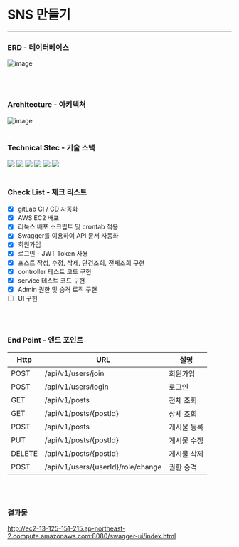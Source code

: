 # SNS 만들기

---


### ERD - 데이터베이스
![image](/uploads/32a5a229a6402d623ed3e8e1a34b0e10/image.png)

<br>
<br>

### Architecture - 아키텍처
![image](/uploads/9986fcccd9de094a5f8a771757d327d0/image.png)
<br>
<br>

### Technical Stec - 기술 스택
<img src="https://img.shields.io/badge/Springboot-6DB33F?style=for-the-badge&logo=springboot&logoColor=white">
<img src="https://img.shields.io/badge/SpringSecurity-6DB33F?style=for-the-badge&logo=springsecurity&logoColor=white">
<img src="https://img.shields.io/badge/AWS ec2-FF9900?style=for-the-badge&logo=amazonec2&logoColor=white">
<img src="https://img.shields.io/badge/Docker-2496ED?style=for-the-badge&logo=docker&logoColor=white">
<img src="https://img.shields.io/badge/Swagger-85EA2D?style=for-the-badge&logo=swagger&logoColor=black">
<img src="https://img.shields.io/badge/gitLab-FC6D26?style=for-the-badge&logo=gitLab&logoColor=white">
<br>
<br>

### Check List - 체크 리스트
- [x] gitLab CI / CD 자동화
- [x] AWS EC2 배포
- [x] 리눅스 배포 스크립트 및 crontab 적용
- [x] Swagger를 이용하여 API 문서 자동화
- [x] 회원가입
- [x] 로그인 - JWT Token 사용
- [x] 포스트 작성, 수정, 삭제, 단건조회, 전체조회 구현
- [x] controller 테스트 코드 구현
- [x] service 테스트 코드 구현
- [x] Admin 권한 및 승격 로직 구현
- [ ] UI 구현
<br>
<br>

### End Point - 엔드 포인트
| Http   | URL                                | 설명     |
|--------|------------------------------------|--------|
| POST   | /api/v1/users/join                 | 회원가입   |
| POST   | /api/v1/users/login                | 로그인    |
| GET    | /api/v1/posts                      | 전체 조회  |
| GET    | /api/v1/posts/{postId}             | 상세 조회  |
| POST   | /api/v1/posts                      | 게시물 등록 |
| PUT    | /api/v1/posts/{postId}             | 게시물 수정 |
| DELETE | /api/v1/posts/{postId}             | 게시물 삭제 |
| POST   | /api/v1/users/{userId}/role/change | 권한 승격  |
<br>
<br>

### 결과물
http://ec2-13-125-151-215.ap-northeast-2.compute.amazonaws.com:8080/swagger-ui/index.html
